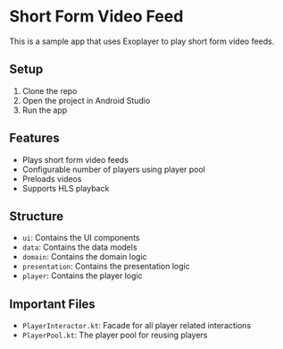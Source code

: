 # Short Form Video Feed

This is a sample app that uses Exoplayer to play short form video feeds.

## Setup

1. Clone the repo
2. Open the project in Android Studio
3. Run the app

## Features

- Plays short form video feeds
- Configurable number of players using player pool
- Preloads videos
- Supports HLS playback

## Structure

- `ui`: Contains the UI components
- `data`: Contains the data models
- `domain`: Contains the domain logic
- `presentation`: Contains the presentation logic
- `player`: Contains the player logic

## Important Files

- `PlayerInteractor.kt`: Facade for all player related interactions
- `PlayerPool.kt`: The player pool for reusing players
